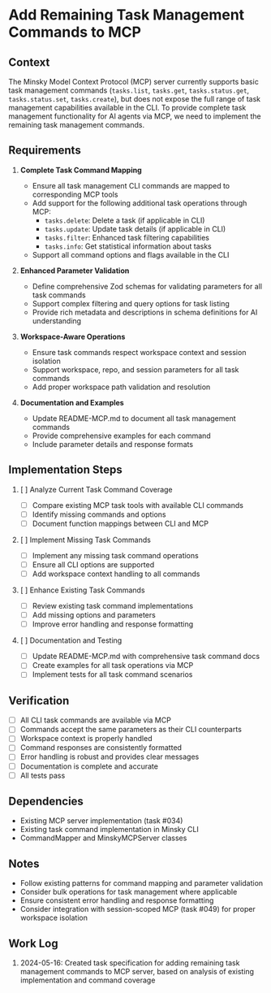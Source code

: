 # Add Remaining Task Management Commands to MCP

## Context

The Minsky Model Context Protocol (MCP) server currently supports basic task management commands (`tasks.list`, `tasks.get`, `tasks.status.get`, `tasks.status.set`, `tasks.create`), but does not expose the full range of task management capabilities available in the CLI. To provide complete task management functionality for AI agents via MCP, we need to implement the remaining task management commands.

## Requirements

1. **Complete Task Command Mapping**

   - Ensure all task management CLI commands are mapped to corresponding MCP tools
   - Add support for the following additional task operations through MCP:
     - `tasks.delete`: Delete a task (if applicable in CLI)
     - `tasks.update`: Update task details (if applicable in CLI)
     - `tasks.filter`: Enhanced task filtering capabilities
     - `tasks.info`: Get statistical information about tasks
   - Support all command options and flags available in the CLI

2. **Enhanced Parameter Validation**

   - Define comprehensive Zod schemas for validating parameters for all task commands
   - Support complex filtering and query options for task listing
   - Provide rich metadata and descriptions in schema definitions for AI understanding

3. **Workspace-Aware Operations**

   - Ensure task commands respect workspace context and session isolation
   - Support workspace, repo, and session parameters for all task commands
   - Add proper workspace path validation and resolution

4. **Documentation and Examples**
   - Update README-MCP.md to document all task management commands
   - Provide comprehensive examples for each command
   - Include parameter details and response formats

## Implementation Steps

1. [ ] Analyze Current Task Command Coverage

   - [ ] Compare existing MCP task tools with available CLI commands
   - [ ] Identify missing commands and options
   - [ ] Document function mappings between CLI and MCP

2. [ ] Implement Missing Task Commands

   - [ ] Implement any missing task command operations
   - [ ] Ensure all CLI options are supported
   - [ ] Add workspace context handling to all commands

3. [ ] Enhance Existing Task Commands

   - [ ] Review existing task command implementations
   - [ ] Add missing options and parameters
   - [ ] Improve error handling and response formatting

4. [ ] Documentation and Testing
   - [ ] Update README-MCP.md with comprehensive task command docs
   - [ ] Create examples for all task operations via MCP
   - [ ] Implement tests for all task command scenarios

## Verification

- [ ] All CLI task commands are available via MCP
- [ ] Commands accept the same parameters as their CLI counterparts
- [ ] Workspace context is properly handled
- [ ] Command responses are consistently formatted
- [ ] Error handling is robust and provides clear messages
- [ ] Documentation is complete and accurate
- [ ] All tests pass

## Dependencies

- Existing MCP server implementation (task #034)
- Existing task command implementation in Minsky CLI
- CommandMapper and MinskyMCPServer classes

## Notes

- Follow existing patterns for command mapping and parameter validation
- Consider bulk operations for task management where applicable
- Ensure consistent error handling and response formatting
- Consider integration with session-scoped MCP (task #049) for proper workspace isolation

## Work Log

1. 2024-05-16: Created task specification for adding remaining task management commands to MCP server, based on analysis of existing implementation and command coverage
